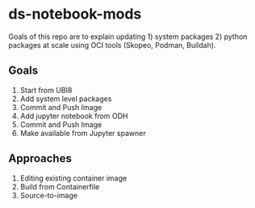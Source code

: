 # ds-notebook-mods
Goals of this repo are to explain updating 1) system packages 2) python packages at scale using OCI tools (Skopeo, Podman, Buildah).

## Goals
1. Start from UBI8 
2. Add system level packages 
3. Commit and Push Image
4. Add jupyter notebook from ODH
5. Commit and Push Image
6. Make available from Jupyter spawner

## Approaches
1. Editing existing container image
2. Build from Containerfile
3. Source-to-image